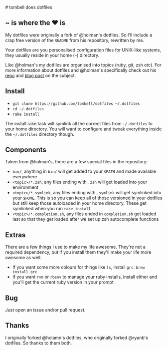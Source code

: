 # tombell does dotfiles

## ~ is where the ♥ is

My dotfiles were originally a fork of @holman's dotfiles. So I'll include a crap
free version of the `README` from his repository, rewritten by me.

Your dotfiles are you personalised configuration files for UNIX-like systems,
they usually reside in your home (`~`) directory.

Like @holman's my dotfiles are organised into topics (ruby, git, zsh etc). For
more information about dotfiles and @holman's specifically check out his
[repo][holman-repo] and [blog post][holman-post] on the subject.

[holman-repo]: https://github.com/holman/dotfiles
[holman-post]: http://zachholman.com/2010/08/dotfiles-are-meant-to-be-forked/

## Install

* `git clone https://github.com/tombell/dotfiles ~/.dotfiles`
* `cd ~/.dotfiles`
* `rake install`

The install rake task will symlink all the correct files from `~/.dotfiles` to
your home directory. You will want to configure and tweak everything inside the
`~/.dotfiles` directory though.

## Components

Taken from @holman's, there are a few special files in the repository:

* `bin/`, anything in `bin/` will get added to your `$PATH` and made available
  everywhere
* `<topic>/*.zsh`, any files ending with `.zsh` will get loaded into your
  environment
* `<topic>/*.symlink`, any files ending with `.symlink` will get symlinked into
  your `$HOME`. This is so you can keep all of those versioned in your dotfiles
  but still keep those autoloaded in your home directory. These get symlinked
  when you run `rake install`
* `<topic>/*.completion.sh`, any files ended in `completion.sh` get loaded last
  so that they get loaded after we set up zsh autocomplete functions

## Extras

There are a few things I use to make my life awesome. They're not a required
dependency, but if you install them they'll make your life more awesome as
well.

* If you want some more colours for things like `ls`, install `grc`:
  `brew install grc`
* If you want `rvm` or `rbenv` to manage your ruby installs, install either and
  you'll get the current ruby version in your prompt

## Bug

Just open an issue and/or pull request.

## Thanks

I originally forked @holamn's dotfiles, who originally forked @ryanb's dotfiles.
So thanks to them both.
